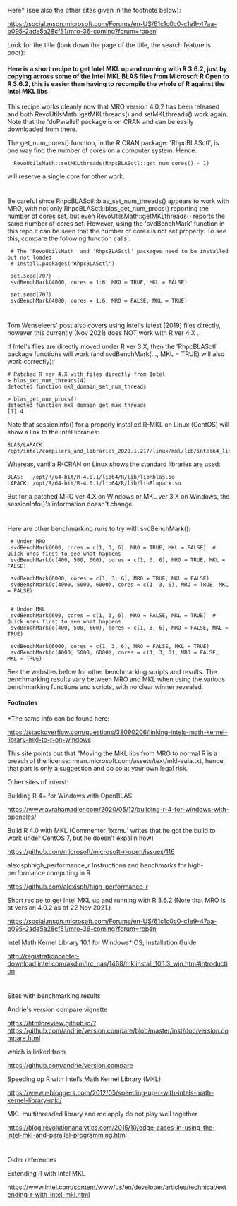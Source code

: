 

Here* (see also the other sites given in the footnote below):

https://social.msdn.microsoft.com/Forums/en-US/61c1c0c0-c1e9-47aa-b095-2ade5a28cf51/mro-36-coming?forum=ropen

Look for the title (look down the page of the title, the search feature is poor):

<H4> Here is a short recipe to get Intel MKL up and running with R 3.6.2, just by copying across some of the Intel MKL BLAS files from Microsoft R Open to R 3.6.2, this is easier than having to recompile the whole of R against the Intel MKL libs</H4>

This recipe works cleanly now that MRO version 4.0.2 has been released and both RevoUtilsMath::getMKLthreads() and setMKLthreads() work again.  Note that the 'doParallel' package is on CRAN and can be easily downloaded from there.

 The get_num_cores() function, in the R CRAN package: 'RhpcBLASctl', is one way find the number of cores on a computer system. Hence:

      RevoUtilsMath::setMKLthreads(RhpcBLASctl::get_num_cores() - 1)
      
will reserve a single core for other work.  

#

Be careful since RhpcBLASctl::blas_set_num_threads() appears to work with MRO, with not only RhpcBLASctl::blas_get_num_procs() reporting the number of cores set, but even RevoUtilsMath::getMKLthreads() reports the same number of cores set. However, using the 'svdBenchMark' function in this repo it can be seen that the number of cores is not set properly. To see this, compare the following function calls :

     # The 'RevoUtilsMath' and 'RhpcBLASctl' packages need to be installed but not loaded 
     # install.packages('RhpcBLASctl')   
     
     set.seed(707)
     svdBenchMark(4000, cores = 1:6, MRO = TRUE, MKL = FALSE)
 
     set.seed(707)
     svdBenchMark(4000, cores = 1:6, MRO = FALSE, MKL = TRUE)

#

Tom Wenseleers' post also covers using Intel's latest (2019) files directly, however this currently (Nov 2021) does NOT work with R ver 4.X .

If Intel's files are directly moved under R ver 3.X, then the 'RhpcBLASctl' package functions will work (and svdBenchMark(..., MKL = TRUE) will also work correctly):

    # Patched R ver 4.X with files directly from Intel
    > blas_set_num_threads(4)
    detected function mkl_domain_set_num_threads
    
    > blas_get_num_procs()
    detected function mkl_domain_get_max_threads
    [1] 4


Note that sessionInfo() for a properly installed R-MKL on Linux (CentOS) will show a link to the Intel libraries:

    BLAS/LAPACK: /opt/intel/compilers_and_libraries_2020.1.217/linux/mkl/lib/intel64_lin/libmkl_gf_lp64.so

Whereas, vanilla R-CRAN on Linux shows the standard libraries are used:

    BLAS:   /opt/R/64-bit/R-4.0.1/lib64/R/lib/libRblas.so
    LAPACK: /opt/R/64-bit/R-4.0.1/lib64/R/lib/libRlapack.so
    
But for a patched MRO ver 4.X on Windows or MKL ver 3.X on Windows, the sessionInfo()'s information doesn't change. 

#

Here are other benchmarking runs to try with svdBenchMark():

     # Under MRO
     svdBenchMark(600, cores = c(1, 3, 6), MRO = TRUE, MKL = FALSE)  # Quick ones first to see what happens
     svdBenchMark(c(400, 500, 600), cores = c(1, 3, 6), MRO = TRUE, MKL = FALSE)
     
     svdBenchMark(6000, cores = c(1, 3, 6), MRO = TRUE, MKL = FALSE)
     svdBenchMark(c(4000, 5000, 6000), cores = c(1, 3, 6), MRO = TRUE, MKL = FALSE)
     
     
     # Under MKL
     svdBenchMark(600, cores = c(1, 3, 6), MRO = FALSE, MKL = TRUE)  # Quick ones first to see what happens
     svdBenchMark(c(400, 500, 600), cores = c(1, 3, 6), MRO = FALSE, MKL = TRUE)
     
     svdBenchMark(6000, cores = c(1, 3, 6), MRO = FALSE, MKL = TRUE)
     svdBenchMark(c(4000, 5000, 6000), cores = c(1, 3, 6), MRO = FALSE, MKL = TRUE)

See the websites below for other benchmarking scripts and results. The benchmarking results vary between MRO and MKL when using the various benchmarking functions and scripts, with no clear winner revealed.


<H4> Footnotes </H4>

*The same info can be found here:
    
https://stackoverflow.com/questions/38090206/linking-intels-math-kernel-library-mkl-to-r-on-windows
       
This site points out that "Moving the MKL libs from MRO to normal R is a breach of the license: mran.microsoft.com/assets/text/mkl-eula.txt, hence that part is only a suggestion and do so at your own legal risk.
    
Other sites of interst: 


     
Building R 4+ for Windows with OpenBLAS

https://www.avrahamadler.com/2020/05/12/building-r-4-for-windows-with-openblas/


Build R 4.0 with MKL (Commenter 'Ixxmu' writes that he got the build to work under CentOS 7, but he doesn't expalin how)

https://github.com/microsoft/microsoft-r-open/issues/116

alexisphhigh_performance_r Instructions and benchmarks for high-performance computing in R

https://github.com/alexisph/high_performance_r

Short recipe to get Intel MKL up and running with R 3.6.2   (Note that MRO is at version 4.0.2 as of 22 Nov 2021.)

https://social.msdn.microsoft.com/Forums/en-US/61c1c0c0-c1e9-47aa-b095-2ade5a28cf51/mro-36-coming?forum=ropen
         
Intel Math Kernel Library 10.1 for Windows* OS, Installation Guide 

http://registrationcenter-download.intel.com/akdlm/irc_nas/1468/mklinstall_10.1.3_win.htm#introduction


# 

Sites with benchmarking results   

Andrie's version compare vignette

https://htmlpreview.github.io/?https://github.com/andrie/version.compare/blob/master/inst/doc/version.compare.html
    
 which is linked from
 
https://github.com/andrie/version.compare
    
  
Speeding up R with Intel’s Math Kernel Library (MKL)

https://www.r-bloggers.com/2012/05/speeding-up-r-with-intels-math-kernel-library-mkl/

    
MKL multithreaded library and mclapply do not play well together

https://blog.revolutionanalytics.com/2015/10/edge-cases-in-using-the-intel-mkl-and-parallel-programming.html
    
#    
    
Older references

Extending R with Intel MKL

https://www.intel.com/content/www/us/en/developer/articles/technical/extending-r-with-intel-mkl.html

